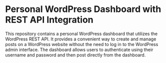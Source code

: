 # Personal WordPress Dashboard with REST API Integration
This repository contains a personal WordPress dashboard that utilizes the WordPress REST API. It provides a convenient way to create and manage posts on a WordPress website without the need to log in to the WordPress admin interface. The dashboard allows users to authenticate using their username and password and then post directly from the dashboard.
